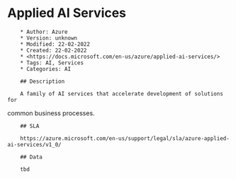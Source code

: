 # Applied AI Services

        * Author: Azure
        * Version: unknown
        * Modified: 22-02-2022
        * Created: 22-02-2022
        * <https://docs.microsoft.com/en-us/azure/applied-ai-services/>
        * Tags: AI, Services
        * Categories: AI

        ## Description

        A family of AI services that accelerate development of solutions for
common business processes.


        ## SLA

        https://azure.microsoft.com/en-us/support/legal/sla/azure-applied-ai-services/v1_0/

        ## Data

        tbd

